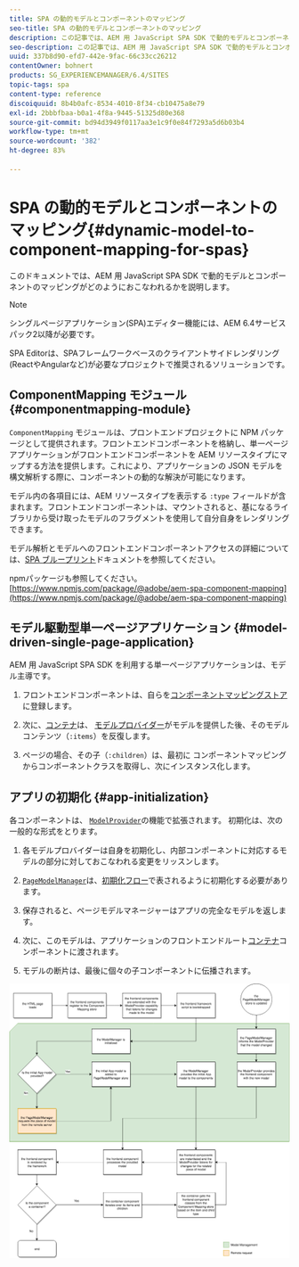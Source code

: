 ```yaml
---
title: SPA の動的モデルとコンポーネントのマッピング
seo-title: SPA の動的モデルとコンポーネントのマッピング
description: この記事では、AEM 用 JavaScript SPA SDK で動的モデルとコンポーネントとのマッピングがどのようにおこなわれるかを説明します。
seo-description: この記事では、AEM 用 JavaScript SPA SDK で動的モデルとコンポーネントとのマッピングがどのようにおこなわれるかを説明します。
uuid: 337b8d90-efd7-442e-9fac-66c33cc26212
contentOwner: bohnert
products: SG_EXPERIENCEMANAGER/6.4/SITES
topic-tags: spa
content-type: reference
discoiquuid: 8b4b0afc-8534-4010-8f34-cb10475a8e79
exl-id: 2bbbfbaa-b0a1-4f8a-9445-51325d80e368
source-git-commit: bd94d3949f0117aa3e1c9f0e84f7293a5d6b03b4
workflow-type: tm+mt
source-wordcount: '382'
ht-degree: 83%

---
```


# SPA の動的モデルとコンポーネントのマッピング{#dynamic-model-to-component-mapping-for-spas}

このドキュメントでは、AEM 用 JavaScript SPA SDK で動的モデルとコンポーネントのマッピングがどのようにおこなわれるかを説明します。

>[!NOTE]
>シングルページアプリケーション(SPA)エディター機能には、AEM 6.4サービスパック2以降が必要です。
>
>SPA Editorは、SPAフレームワークベースのクライアントサイドレンダリング(ReactやAngularなど)が必要なプロジェクトで推奨されるソリューションです。

## ComponentMapping モジュール {#componentmapping-module}

`ComponentMapping` モジュールは、プロントエンドプロジェクトに NPM パッケージとして提供されます。フロントエンドコンポーネントを格納し、単一ページアプリケーションがフロントエンドコンポーネントを AEM リソースタイプにマップする方法を提供します。これにより、アプリケーションの JSON モデルを構文解析する際に、コンポーネントの動的な解決が可能になります。

モデル内の各項目には、AEM リソースタイプを表示する `:type` フィールドが含まれます。フロントエンドコンポーネントは、マウントされると、基になるライブラリから受け取ったモデルのフラグメントを使用して自分自身をレンダリングできます。

モデル解析とモデルへのフロントエンドコンポーネントアクセスの詳細については、[SPA ブループリント](/help/sites-developing/spa-blueprint.md)ドキュメントを参照してください。

npmパッケージも参照してください。[https://www.npmjs.com/package/@adobe/aem-spa-component-mapping](https://www.npmjs.com/package/@adobe/aem-spa-component-mapping)

## モデル駆動型単一ページアプリケーション {#model-driven-single-page-application}

AEM 用 JavaScript SPA SDK を利用する単一ページアプリケーションは、モデル主導です。

1. フロントエンドコンポーネントは、自らを[コンポーネントマッピングストア](/help/sites-developing/spa-dynamic-model-to-component-mapping.md#componentmapping-module)に登録します。
1. 次に、[コンテナ](/help/sites-developing/spa-blueprint.md#container)は、 [モデルプロバイダー](/help/sites-developing/spa-blueprint.md#the-model-provider)がモデルを提供した後、そのモデルコンテンツ（`:items`）を反復します。

1. ページの場合、その子（`:children`）は、最初に [](/help/sites-developing/spa-blueprint.md#componentmapping) コンポーネントマッピングからコンポーネントクラスを取得し、次にインスタンス化します。

## アプリの初期化 {#app-initialization}

各コンポーネントは、 [ `ModelProvider`](/help/sites-developing/spa-blueprint.md#the-model-provider)の機能で拡張されます。 初期化は、次の一般的な形式をとります。

1. 各モデルプロバイダーは自身を初期化し、内部コンポーネントに対応するモデルの部分に対しておこなわれる変更をリッスンします。
1. [ `PageModelManager`](/help/sites-developing/spa-blueprint.md#pagemodelmanager)は、[初期化フロー](/help/sites-developing/spa-blueprint.md)で表されるように初期化する必要があります。

1. 保存されると、ページモデルマネージャーはアプリの完全なモデルを返します。
1. 次に、このモデルは、アプリケーションのフロントエンドルート[コンテナ](/help/sites-developing/spa-blueprint.md#container)コンポーネントに渡されます。
1. モデルの断片は、最後に個々の子コンポーネントに伝播されます。

![app_model_initialization](assets/app_model_initialization.png)
